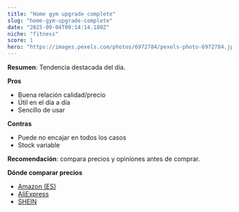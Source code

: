 ```yaml
---
title: "Home gym upgrade complete"
slug: "home-gym-upgrade-complete"
date: "2025-09-04T09:14:14.180Z"
niche: "fitness"
score: 1
hero: "https://images.pexels.com/photos/6972784/pexels-photo-6972784.jpeg?auto=compress&cs=tinysrgb&fit=crop&h=627&w=1200&auto=compress&cs=tinysrgb&w=1024&h=576&fit=crop"
---
```


**Resumen**: Tendencia destacada del día.

**Pros**
- Buena relación calidad/precio
- Útil en el día a día
- Sencillo de usar

**Contras**
- Puede no encajar en todos los casos
- Stock variable

**Recomendación**: compara precios y opiniones antes de comprar.

**Dónde comparar precios**
- [Amazon (ES)](https://www.amazon.es/s?k=Home+gym+upgrade+complete&language=es_ES&tag=teknovashop25-21)
- [AliExpress](https://es.aliexpress.com/wholesale?SearchText=Home+gym+upgrade+complete)
- [SHEIN](https://es.shein.com/pdsearch?keyword=Home+gym+upgrade+complete)

